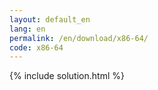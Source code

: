 ```yaml
---
layout: default_en
lang: en
permalink: /en/download/x86-64/
code: x86-64
---
```

{% include solution.html %}
